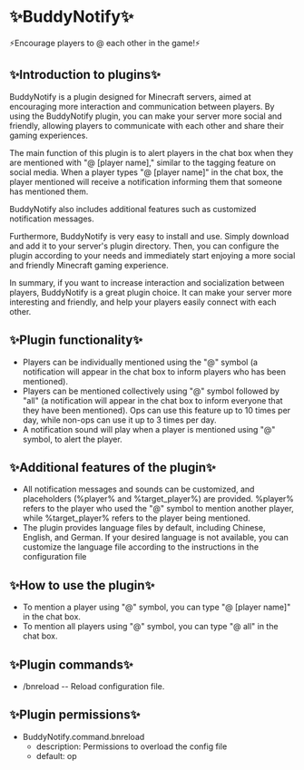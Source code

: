# ✨BuddyNotify✨
⚡️Encourage players to @ each other in the game!⚡️
## ✨Introduction to plugins✨
BuddyNotify is a plugin designed for Minecraft servers, aimed at encouraging more interaction and communication between players. By using the BuddyNotify plugin, you can make your server more social and friendly, allowing players to communicate with each other and share their gaming experiences.

The main function of this plugin is to alert players in the chat box when they are mentioned with "@ [player name]," similar to the tagging feature on social media. When a player types "@ [player name]" in the chat box, the player mentioned will receive a notification informing them that someone has mentioned them.

BuddyNotify also includes additional features such as customized notification messages.

Furthermore, BuddyNotify is very easy to install and use. Simply download and add it to your server's plugin directory. Then, you can configure the plugin according to your needs and immediately start enjoying a more social and friendly Minecraft gaming experience.

In summary, if you want to increase interaction and socialization between players, BuddyNotify is a great plugin choice. It can make your server more interesting and friendly, and help your players easily connect with each other.
## ✨Plugin functionality✨
* Players can be individually mentioned using the "@" symbol (a notification will appear in the chat box to inform players who has been mentioned).
* Players can be mentioned collectively using "@" symbol followed by "all" (a notification will appear in the chat box to inform everyone that they have been mentioned). Ops can use this feature up to 10 times per day, while non-ops can use it up to 3 times per day.
* A notification sound will play when a player is mentioned using "@" symbol, to alert the player.
## ✨Additional features of the plugin✨
* All notification messages and sounds can be customized, and placeholders (%player% and %target_player%) are provided. %player% refers to the player who used the "@" symbol to mention another player, while %target_player% refers to the player being mentioned.
* The plugin provides language files by default, including Chinese, English, and German. If your desired language is not available, you can customize the language file according to the instructions in the configuration file
## ✨How to use the plugin✨
* To mention a player using "@" symbol, you can type "@ [player name]" in the chat box.
* To mention all players using "@" symbol, you can type "@ all" in the chat box.
## ✨Plugin commands✨
* /bnreload -- Reload configuration file.
## ✨Plugin permissions✨
* BuddyNotify.command.bnreload
  * description: Permissions to overload the config file
  * default: op
